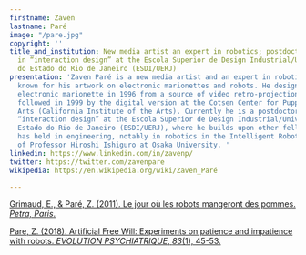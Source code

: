 ```yaml
---
firstname: Zaven
lastname: Paré
image: "/pare.jpg"
copyright: ''
title_and_institution: New media artist an expert in robotics; postdoctoral fellow
  in “interaction design” at the Escola Superior de Design Industrial/Universidade
  do Estado do Rio de Janeiro (ESDI/UERJ)
presentation: 'Zaven Paré is a new media artist and an expert in robotics, internationally
  known for his artwork on electronic marionettes and robots. He designed his first
  electronic marionette in 1996 from a source of video retro-projection in Canada,
  followed in 1999 by the digital version at the Cotsen Center for Puppetry of Cal
  Arts (California Institute of the Arts). Currently he is a postdoctoral fellow in
  “interaction design” at the Escola Superior de Design Industrial/Universidade do
  Estado do Rio de Janeiro (ESDI/UERJ), where he builds upon other fellowships he
  has held in engineering, notably in robotics in the Intelligent Robotics Laboratory
  of Professor Hiroshi Ishiguro at Osaka University. '
linkedin: https://www.linkedin.com/in/zavenp/
twitter: https://twitter.com/zavenpare
wikipedia: https://en.wikipedia.org/wiki/Zaven_Paré

---
```

[Grimaud, E., & Paré, Z. (2011). Le jour où les robots mangeront des pommes. _Petra, Paris_.](https://www.researchgate.net/profile/Zaven-Pare/publication/321020299_Le_jour_ou_les_robots_mangeront_des_pommes_Paris_Petra_2011/links/5a08b99f4585157013a7626a/Le-jour-ou-les-robots-mangeront-des-pommes-Paris-Petra-2011.pdf "Grimaud, E., & Paré, Z. (2011). Le jour où les robots mangeront des pommes. Petra, Paris.")

[Pare, Z. (2018). Artificial Free Will: Experiments on patience and impatience with robots. _EVOLUTION PSYCHIATRIQUE_, _83_(1), 45-53.]()